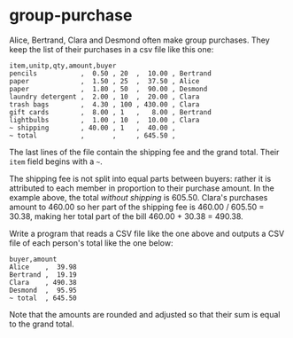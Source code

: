 # group-purchase

Alice, Bertrand, Clara and Desmond often make group purchases. They keep the list of their purchases in a csv file like this one:

```
item,unitp,qty,amount,buyer
pencils           ,  0.50 , 20  ,  10.00 , Bertrand
paper             ,  1.50 , 25  ,  37.50 , Alice
paper             ,  1.80 , 50  ,  90.00 , Desmond
laundry detergent ,  2.00 , 10  ,  20.00 , Clara
trash bags        ,  4.30 , 100 , 430.00 , Clara
gift cards        ,  8.00 , 1   ,   8.00 , Bertrand
lightbulbs        ,  1.00 , 10  ,  10.00 , Clara
~ shipping        , 40.00 , 1   ,  40.00 ,
~ total           ,       ,     , 645.50 ,
```

The last lines of the file contain the shipping fee and the grand total. Their `item` field begins with a `~`.

The shipping fee is not split into equal parts between buyers: rather it is attributed to each member in proportion to their purchase amount. In the example above, the total _without shipping_ is 605.50. Clara's purchases amount to 460.00 so her part of the shipping fee is 460.00 / 605.50 = 30.38, making her total part of the bill 460.00 + 30.38 = 490.38.

Write a program that reads a CSV file like the one above and outputs a CSV file of each person's total like the one below:

```
buyer,amount
Alice    ,  39.98
Bertrand ,  19.19
Clara    , 490.38
Desmond  ,  95.95
~ total  , 645.50
```
Note that the amounts are rounded and adjusted so that their sum is equal to the grand total.


